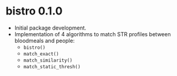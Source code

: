 # bistro 0.1.0

* Initial package development.
* Implementation of 4 algorithms to match STR profiles between bloodmeals and people:
  - `bistro()`
  - `match_exact()`
  - `match_similarity()`
  - `match_static_thresh()`
